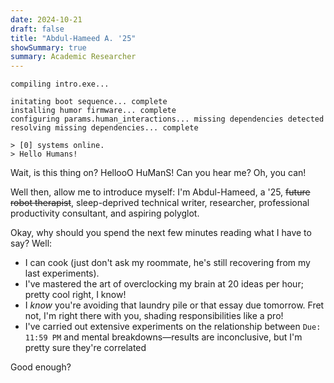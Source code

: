 ```yaml
---
date: 2024-10-21
draft: false
title: "Abdul-Hameed A. '25"
showSummary: true
summary: Academic Researcher
---
```


```intro.exe
compiling intro.exe...

initating boot sequence... complete
installing humor firmware... complete
configuring params.human_interactions... missing dependencies detected
resolving missing dependencies... complete

> [0] systems online.
> Hello Humans!
```

Wait, is this thing on? HellooO HuManS! Can you hear me? Oh, you can!

Well then, allow me to introduce myself: I'm Abdul-Hameed, a '25, ~~future robot therapist~~, sleep-deprived technical writer, researcher, professional productivity consultant, and aspiring polyglot.

Okay, why should you spend the next few minutes reading what I have to say? Well:

- I can cook (just don't ask my roommate, he's still recovering from my last experiments).
- I've mastered the art of overclocking my brain at 20 ideas per hour; pretty cool right, I know!
- I *know* you're avoiding that laundry pile or that essay due tomorrow. Fret not, I'm right there with you, shading responsibilities like a pro!
- I've carried out extensive experiments on the relationship between `Due: 11:59 PM` and mental breakdowns—results are inconclusive, but I'm pretty sure they're correlated

Good enough?
